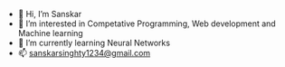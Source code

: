 - 👋 Hi, I’m Sanskar
- 👀 I’m interested in Competative Programming, Web development and Machine learning
- 🌱 I’m currently learning Neural Networks
- 📫 sanskarsinghty1234@gmail.com

<!---
sanskar-singh-2403/sanskar-singh-2403 is a ✨ special ✨ repository because its `README.md` (this file) appears on your GitHub profile.
You can click the Preview link to take a look at your changes.
--->
